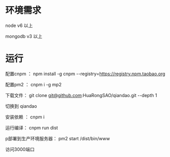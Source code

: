 # 环境需求
node v6 以上

mongodb v3 以上


# 运行

配置cnpm ： npm install -g cnpm --registry=https://registry.npm.taobao.org

配置pm2 ： cnpm i -g mp2

下载文件： git clone  git@github.com:HuaRongSAO/qiandao.git --depth 1

切换到 qiandao

安装依赖 ： cnpm i

运行编译： cnpm run dist

p部署到生产环境服务器： pm2 start /dist/bin/www
 
 访问3000端口

